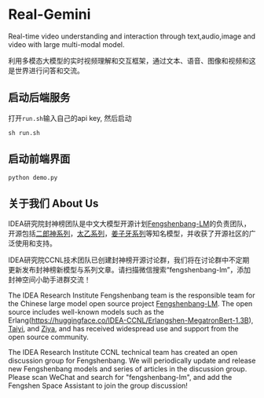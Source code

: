 # Real-Gemini

Real-time video understanding and interaction through text,audio,image and video with large multi-modal model.

利用多模态大模型的实时视频理解和交互框架，通过文本、语音、图像和视频和这是世界进行问答和交流。

## 启动后端服务
打开`run.sh`输入自己的api key, 然后启动
```shell
sh run.sh
```

## 启动前端界面
```
python demo.py
```

## 关于我们 About Us

IDEA研究院封神榜团队是中文大模型开源计划[Fengshenbang-LM](https://github.com/IDEA-CCNL/Fengshenbang-LM)的负责团队，开源包括[二郎神系列](https://huggingface.co/IDEA-CCNL/Erlangshen-MegatronBert-1.3B)，[太乙系列](https://huggingface.co/IDEA-CCNL/Taiyi-Stable-Diffusion-1B-Chinese-v0.1)，[姜子牙系列](https://huggingface.co/IDEA-CCNL/Ziya2-13B-Chat)等知名模型，并收获了开源社区的广泛使用和支持。

IDEA研究院CCNL技术团队已创建封神榜开源讨论群，我们将在讨论群中不定期更新发布封神榜新模型与系列文章。请扫描微信搜索“fengshenbang-lm”，添加封神空间小助手进群交流！

The IDEA Research Institute Fengshenbang team is the responsible team for the Chinese large model open source project [Fengshenbang-LM](https://github.com/IDEA-CCNL/Fengshenbang-LM). The open source includes well-known models such as the Erlang(https://huggingface.co/IDEA-CCNL/Erlangshen-MegatronBert-1.3B), [Taiyi](https://huggingface.co/IDEA-CCNL/Taiyi-Stable-Diffusion-1B-Chinese-v0.1), and [Ziya](https://huggingface.co/IDEA-CCNL/Ziya2-13B-Chat), and has received widespread use and support from the open source community.

The IDEA Research Institute CCNL technical team has created an open discussion group for Fengshenbang. We will periodically update and release new Fengshenbang models and series of articles in the discussion group. Please scan WeChat and search for "fengshenbang-lm", and add the Fengshen Space Assistant to join the group discussion!



